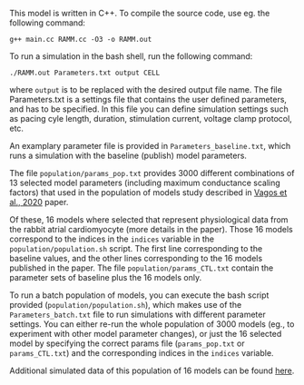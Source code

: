 This model is written in C++. To compile the source code, use eg. the following command:

    g++ main.cc RAMM.cc -O3 -o RAMM.out

To run a simulation in the bash shell, run the following command:

    ./RAMM.out Parameters.txt output CELL

where `output` is to be replaced with the desired output file name. 
The file Parameters.txt is a settings file that contains the user defined parameters, 
and has to be specified. In this file you can define simulation settings such as pacing cyle length,
duration, stimulation current, voltage clamp protocol, etc.

An examplary parameter file is provided in `Parameters_baseline.txt`, which runs a simulation
with the baseline (publish) model parameters.

The file `population/params_pop.txt` provides 3000 different combinations of 13 selected model parameters
(including  maximum conductance scaling factors) that used in the population of models study described in 
[Vagos et al., 2020](https://www.frontiersin.org/articles/10.3389/fphys.2020.556156/full) paper.

Of these, 16 models where selected that represent physiological data from the rabbit atrial cardiomyocyte 
(more details in the paper). Those 16 models correspond to the indices in the `indices` variable in the `population/population.sh` script.
The first line corresponding to the baseline values, and the other lines corresponding to the 16 models 
published in the paper.
The file `population/params_CTL.txt` contain the parameter sets of baseline plus the 16 models only.

To run a batch population of models, you can execute the bash script provided (`population/population.sh`),
which makes use of the  `Parameters_batch.txt` file to run simulations with different parameter settings.
You can either re-run the whole population of 3000 models (eg., to  experiment with other model parameter changes),
or just the 16 selected model by specifying the correct params file (`params_pop.txt` or `params_CTL.txt`) and the 
corresponding indices in the `indices` variable.
 
Additional simulated data of this  population of 16 models can be found [here](https://github.com/marciavagos/rabbit_model_datasets).

